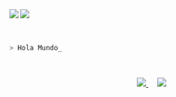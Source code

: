 <a href="https://gitlab.com/RicardoValladares">
  <img align="left" src="https://img.shields.io/badge/gitlab-%23D35400.svg?&style=for-the-badge&logo=gitlab&logoColor=white" />
</a>
<a href="https://bitbucket.org/R_A_V_R_/">
  <img align="left" src="https://img.shields.io/badge/bitbucket-%230080FF.svg?&style=for-the-badge&logo=bitbucket&logoColor=white" />
</a>

<br> <br>

```bash
> Hola Mundo_
``` 
<br>

<p align = "center">
  <a href="https://github.com/RicardoValladares">
    <img src = "https://github-readme-stats.vercel.app/api/top-langs/?username=RicardoValladares&hide=html,css&theme=tokyonight&langs_count=3">
  </a>
  &nbsp; &nbsp;
  <a href="https://github.com/RicardoValladares">
    <img  src = "https://github-readme-stats.vercel.app/api?username=RicardoValladares&show_icons=true&theme=tokyonight&line_height=27">
  </a>
</p>
